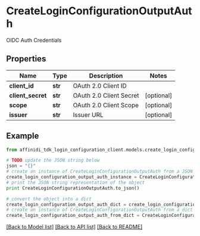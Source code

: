# CreateLoginConfigurationOutputAuth

OIDC Auth Credentials

## Properties

| Name              | Type    | Description             | Notes      |
| ----------------- | ------- | ----------------------- | ---------- |
| **client_id**     | **str** | OAuth 2.0 Client ID     |
| **client_secret** | **str** | OAuth 2.0 Client Secret | [optional] |
| **scope**         | **str** | OAuth 2.0 Client Scope  | [optional] |
| **issuer**        | **str** | Issuer URL              | [optional] |

## Example

```python
from affinidi_tdk_login_configuration_client.models.create_login_configuration_output_auth import CreateLoginConfigurationOutputAuth

# TODO update the JSON string below
json = "{}"
# create an instance of CreateLoginConfigurationOutputAuth from a JSON string
create_login_configuration_output_auth_instance = CreateLoginConfigurationOutputAuth.from_json(json)
# print the JSON string representation of the object
print CreateLoginConfigurationOutputAuth.to_json()

# convert the object into a dict
create_login_configuration_output_auth_dict = create_login_configuration_output_auth_instance.to_dict()
# create an instance of CreateLoginConfigurationOutputAuth from a dict
create_login_configuration_output_auth_from_dict = CreateLoginConfigurationOutputAuth.from_dict(create_login_configuration_output_auth_dict)
```

[[Back to Model list]](../README.md#documentation-for-models) [[Back to API list]](../README.md#documentation-for-api-endpoints) [[Back to README]](../README.md)
